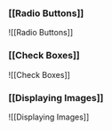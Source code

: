 ### [[Radio Buttons]]
![[Radio Buttons]]

### [[Check Boxes]]
![[Check Boxes]]

### [[Displaying Images]]
![[Displaying Images]]

